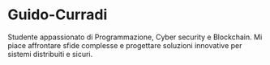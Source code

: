 # Guido-Curradi
Studente appassionato di Programmazione, Cyber security e Blockchain. Mi piace affrontare sfide complesse e progettare soluzioni innovative per sistemi distribuiti e sicuri.
